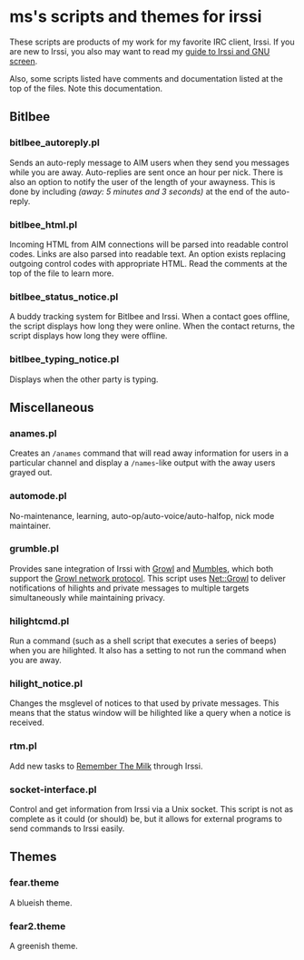# ms's scripts and themes for irssi

These scripts are products of my work for my favorite IRC client, Irssi. If you
are new to Irssi, you also may want to read my
[guide to Irssi and GNU screen](http://quadpoint.org/articles/irssi).

Also, some scripts listed have comments and documentation listed at the top of
the files. Note this documentation.

## Bitlbee

### bitlbee_autoreply.pl

Sends an auto-reply message to AIM users when they send you messages while you
are away. Auto-replies are sent once an hour per nick. There is also an option
to notify the user of the length of your awayness. This is done by including
*(away: 5 minutes and 3 seconds)* at the end of the auto-reply.

### bitlbee_html.pl

Incoming HTML from AIM connections will be parsed into readable control
codes. Links are also parsed into readable text. An option exists replacing
outgoing control codes with appropriate HTML. Read the comments at the top of
the file to learn more.

### bitlbee_status_notice.pl

A buddy tracking system for Bitlbee and Irssi. When a contact goes offline, the
script displays how long they were online. When the contact returns, the script
displays how long they were offline.

### bitlbee_typing_notice.pl

Displays when the other party is typing.

## Miscellaneous

### anames.pl

Creates an `/anames` command that will read away information for users in a
particular channel and display a `/names`-like output with the away users
grayed out.

### automode.pl

No-maintenance, learning, auto-op/auto-voice/auto-halfop, nick mode maintainer.

### grumble.pl

Provides sane integration of Irssi with [Growl](http://growl.info/) and
[Mumbles](http://www.mumbles-project.org/), which both support the
[Growl network protocol](http://www.growlforwindows.com/gfw/help/gntp.aspx).
This script uses [Net::Growl](http://search.cpan.org/perldoc?Net%3A%3AGrowl) to
deliver notifications of hilights and private messages to multiple targets
simultaneously while maintaining privacy.

### hilightcmd.pl

Run a command (such as a shell script that executes a series of beeps) when you
are hilighted. It also has a setting to not run the command when you are away.

### hilight_notice.pl

Changes the msglevel of notices to that used by private messages. This means
that the status window will be hilighted like a query when a notice is
received.

### rtm.pl

Add new tasks to [Remember The Milk](http://rememberthemilk.com) through Irssi.

### socket-interface.pl

Control and get information from Irssi via a Unix socket. This script is not as
complete as it could (or should) be, but it allows for external programs to
send commands to Irssi easily.

## Themes

### fear.theme

A blueish theme.

### fear2.theme

A greenish theme.
